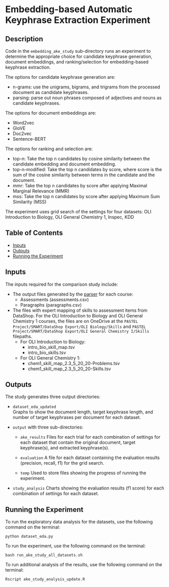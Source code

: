 # Embedding-based Automatic Keyphrase Extraction Experiment

## Description
Code in the `embedding_ake_study` sub-directory runs an experiment to determine the appropriate choice for candidate keyphrase generation, document embeddings, and ranking/selection for embedding-based keyphrase extraction.  

The options for candidate keyphrase generation are:
- n-grams: use the unigrams, bigrams, and trigrams from the processed document as candidate keyphrases.
- parsing: parse out noun phrases composed of adjectives and nouns as candidate keyphrases.  

The options for document embeddings are:
- Word2vec
- GloVE
- Doc2vec
- Sentence-BERT

The options for ranking and selection are:
- top-n: Take the top n candidates by cosine similarity between the candidate embedding and document embedding.
- top-n-modified: Take the top n candidates by score, where score is the sum of the cosine similarity between terms in the candidate and the document.
- mmr: Take the top n candidates by score after applying Maximal Marginal Relevance (MMR) 
- mss:  Take the top n candidates by score after applying Maximum Sum Similarity (MSS)

The experiment uses grid search of the settings for four datasets: OLI Introduction to Biology, OLI General Chemistry 1, Inspec, KDD
    
## Table of Contents
  * [Inputs](#inputs)
  * [Outputs](#outputs)
  * [Running the Experiment](#running-the-experiment)

## Inputs
The inputs required for the comparison study include:

- The output files generated by the [parser](../OLI%20XML%20Parser/README.md) for each course:
  - Assessments (assessments.csv)  
  - Paragraphs (paragraphs.csv)  
- The files with expert mapping of skills to assessment items from DataShop. For the OLI Introduction to Biology and OLI General Chemistry 1 courses, the files are on OneDrive at the `PASTEL Project/SMART/DataShop Export/OLI Biology/Skills` and `PASTEL Project/SMART/DataShop Export/OLI General Chemistry I/Skills` filepaths.
  - For OLI Introduction to Biology:
    - intro_bio_skill_map.tsv
    - intro_bio_skills.tsv
  - For OLI General Chemistry 1:
    - chem1_skill_map_2.3_5_20_20-Problems.tsv
    - chem1_skill_map_2.3_5_20_20-Skills.tsv

## Outputs
The study generates three output directories:

- `dataset_eda_updated`  
Graphs to show the document length, target keyphrase length, and number of target keyphrases per document for each dataset.

- `output` with three sub-directories:
  -   `ake_results`
    Files for each trial for each combination of settings for each dataset that contain the original document, target keyphrase(s), and extracted keyphrase(s).  
    
  -   `evaluation`
    A file for each dataset containing the evaluation results (precision, recall, f1) for the grid search.
    
  -   `temp`
    Used to store files showing the progress of running the experiment.

- `study_analysis`
  Charts showing the evaluation results (f1 score) for each combination of settings for each dataset.  
  
## Running the Experiment
To run the exploratory data analysis for the datasets, use the following command on the terminal:
```
python dataset_eda.py
```

To run the experiment, use the following command on the terminal:
```
bash run_ake_study_all_datasets.sh
```

To run additional analysis of the results, use the following command on the terminal:
```
Rscript ake_study_analysis_update.R
```
